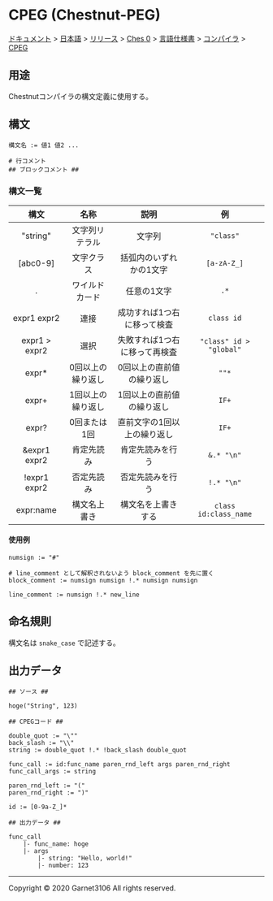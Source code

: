 # CPEG (Chestnut-PEG)

[ドキュメント](../../../../../../index.md) > [日本語](../../../../../index.md) > [リリース](../../../../index.md) > [Ches 0](../../../index.md) > [言語仕様書](../../index.md) > [コンパイラ](../index.md) > [CPEG](./index.md)

## 用途

Chestnutコンパイラの構文定義に使用する。

## 構文

```
構文名 := 値1 値2 ...

# 行コメント
## ブロックコメント ##
```

### 構文一覧

|構文|名称|説明|例|
|:-:|:-:|:-:|:-:|
|"string"|文字列リテラル|文字列|`"class"`|
|[abc0-9]|文字クラス|括弧内のいずれかの1文字|`[a-zA-Z_]`|
|.|ワイルドカード|任意の1文字|`.*`|
|expr1 expr2|連接|成功すれば1つ右に移って検査|`class id`|
|expr1 > expr2|選択|失敗すれば1つ右に移って再検査|`"class" id > "global"`|
|expr\*|0回以上の繰り返し|0回以上の直前値の繰り返し|`""*`|
|expr+|1回以上の繰り返し|1回以上の直前値の繰り返し|`IF+`|
|expr?|0回または1回|直前文字の1回以上の繰り返し|`IF+`|
|&expr1 expr2|肯定先読み|肯定先読みを行う|`&.* "\n"`|
|!expr1 expr2|否定先読み|否定先読みを行う|`!.* "\n"`|
|expr:name|構文名上書き|構文名を上書きする|`class id:class_name`|

#### 使用例

```
numsign := "#"

# line_comment として解釈されないよう block_comment を先に置く
block_comment := numsign numsign !.* numsign numsign

line_comment := numsign !.* new_line
```

## 命名規則

構文名は `snake_case` で記述する。

## 出力データ

```
## ソース ##

hoge("String", 123)

## CPEGコード ##

double_quot := "\""
back_slash := "\\"
string := double_quot !.* !back_slash double_quot

func_call := id:func_name paren_rnd_left args paren_rnd_right
func_call_args := string

paren_rnd_left := "("
paren_rnd_right := ")"

id := [0-9a-Z_]*

## 出力データ ##

func_call
    |- func_name: hoge
    |- args
        |- string: "Hello, world!"
        |- number: 123
```

---

Copyright © 2020 Garnet3106 All rights reserved.
